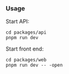 ### Usage

Start API:

```
cd packages/api
pnpm run dev
```

Start front end:

```
cd packages/web
pnpm run dev -- -open
```

